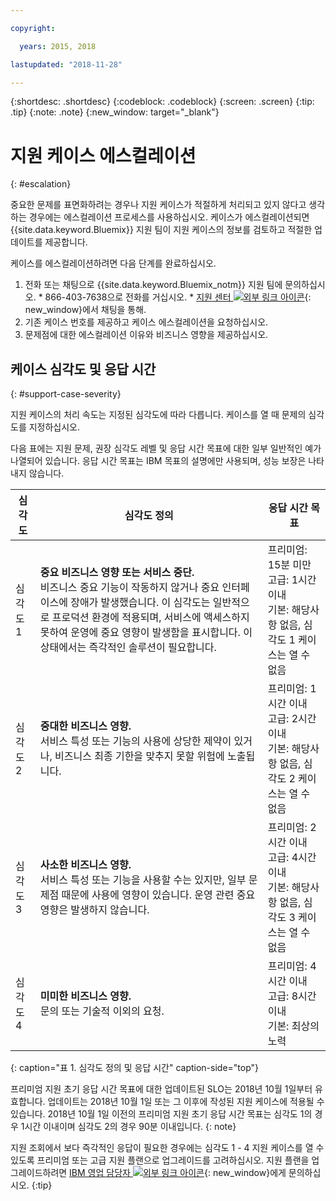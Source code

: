 ```yaml
---

copyright:

  years: 2015, 2018

lastupdated: "2018-11-28"

---
```



{:shortdesc: .shortdesc}
{:codeblock: .codeblock}
{:screen: .screen}
{:tip: .tip}
{:note: .note}
{:new_window: target="_blank"}


# 지원 케이스 에스컬레이션
{: #escalation}

중요한 문제를 표면화하려는 경우나 지원 케이스가 적절하게 처리되고 있지 않다고 생각하는 경우에는 에스컬레이션 프로세스를 사용하십시오. 케이스가 에스컬레이션되면 {{site.data.keyword.Bluemix}} 지원 팀이 지원 케이스의 정보를 검토하고 적절한 업데이트를 제공합니다.

 케이스를 에스컬레이션하려면 다음 단계를 완료하십시오.

  1. 전화 또는 채팅으로 {{site.data.keyword.Bluemix_notm}} 지원 팀에 문의하십시오.
    * 866-403-7638으로 전화를 거십시오.
    * [지원 센터 ![외부 링크 아이콘](../icons/launch-glyph.svg "외부 링크 아이콘")](https://{DomainName}/unifiedsupport/supportcenter){: new_window}에서 채팅을 통해.
  2. 기존 케이스 번호를 제공하고 케이스 에스컬레이션을 요청하십시오.
  3. 문제점에 대한 에스컬레이션 이유와 비즈니스 영향을 제공하십시오.

## 케이스 심각도 및 응답 시간 
{: #support-case-severity}

지원 케이스의 처리 속도는 지정된 심각도에 따라 다릅니다. 케이스를 열 때 문제의 심각도를 지정하십시오. 

다음 표에는 지원 문제, 권장 심각도 레벨 및 응답 시간 목표에 대한 일부 일반적인 예가 나열되어 있습니다. 응답 시간 목표는 IBM 목표의 설명에만 사용되며, 성능 보장은 나타내지 않습니다.

|심각도 |심각도 정의 |응답 시간 목표 |
|-----|------- | ----- |
|심각도 1 |<strong>중요 비즈니스 영향 또는 서비스 중단.</strong> <br> 비즈니스 중요 기능이 작동하지 않거나 중요 인터페이스에 장애가 발생했습니다. 이 심각도는 일반적으로 프로덕션 환경에 적용되며, 서비스에 액세스하지 못하여 운영에 중요 영향이 발생함을 표시합니다. 이 상태에서는 즉각적인 솔루션이 필요합니다. |프리미엄: 15분 미만 <br> 고급: 1시간 이내 <br> 기본: 해당사항 없음, 심각도 1 케이스는 열 수 없음 |
|심각도 2 |<strong>중대한 비즈니스 영향.</strong> <br> 서비스 특성 또는 기능의 사용에 상당한 제약이 있거나, 비즈니스 최종 기한을 맞추지 못할 위험에 노출됩니다. |프리미엄: 1시간 이내 <br> 고급: 2시간 이내 <br> 기본: 해당사항 없음, 심각도 2 케이스는 열 수 없음 |
|심각도 3 |<strong>사소한 비즈니스 영향.</strong> <br> 서비스 특성 또는 기능을 사용할 수는 있지만, 일부 문제점 때문에 사용에 영향이 있습니다. 운영 관련 중요 영향은 발생하지 않습니다. |프리미엄: 2시간 이내 <br> 고급: 4시간 이내 <br> 기본: 해당사항 없음, 심각도 3 케이스는 열 수 없음 |
|심각도 4 |<strong>미미한 비즈니스 영향.</strong> <br> 문의 또는 기술적 이외의 요청. |프리미엄: 4시간 이내 <br> 고급: 8시간 이내 <br> 기본: 최상의 노력 |
{: caption="표 1. 심각도 정의 및 응답 시간" caption-side="top"}

프리미엄 지원 초기 응답 시간 목표에 대한 업데이트된 SLO는 2018년 10월 1일부터 유효합니다. 업데이트는 2018년 10월 1일 또는 그 이후에 작성된 지원 케이스에 적용될 수 있습니다. 2018년 10월 1일 이전의 프리미엄 지원 초기 응답 시간 목표는 심각도 1의 경우 1시간 이내이며 심각도 2의 경우 90분 이내입니다.
{: note}

지원 조회에서 보다 즉각적인 응답이 필요한 경우에는 심각도 1 - 4 지원 케이스를 열 수 있도록 프리미엄 또는 고급 지원 플랜으로 업그레이드를 고려하십시오. 지원 플랜을 업그레이드하려면 [IBM 영업 담당자 ![외부 링크 아이콘](../icons/launch-glyph.svg "외부 링크 아이콘")](https://www.ibm.com/cloud-computing/bluemix/contact-us){: new_window}에게 문의하십시오.
{:tip}

